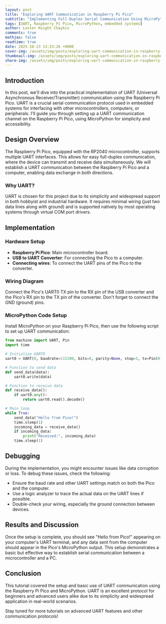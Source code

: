 ```yaml
---
layout: post
title: "Exploring UART Communication in Raspberry Pi Pico"
subtitle: "Implementing Full-Duplex Serial Communication Using MicroPython"
tags: [UART, Raspberry Pi Pico, MicroPython, embedded systems]
author: Lester Knight Chaykin
comments: true
mathjax: false
readtime: true
date: 2025-10-23 13:23:26 +0000
cover-img: /assets/img/posts/exploring-uart-communication-in-raspberry-pi-pico.jpg
thumbnail-img: /assets/img/posts/exploring-uart-communication-in-raspberry-pi-pico.jpg
share-img: /assets/img/posts/exploring-uart-communication-in-raspberry-pi-pico.jpg
---
```


## Introduction

In this post, we'll dive into the practical implementation of UART (Universal Asynchronous Receiver/Transmitter) communication using the Raspberry Pi Pico. UART is a crucial serial communication protocol used in embedded systems for interfacing with other microcontrollers, computers, or peripherals. I'll guide you through setting up a UART communication channel on the Raspberry Pi Pico, using MicroPython for simplicity and accessibility.

## Design Overview

The Raspberry Pi Pico, equipped with the RP2040 microcontroller, supports multiple UART interfaces. This allows for easy full-duplex communication, where the device can transmit and receive data simultaneously. We will establish a UART communication between the Raspberry Pi Pico and a computer, enabling data exchange in both directions.

### Why UART?
UART is chosen for this project due to its simplicity and widespread support in both hobbyist and industrial hardware. It requires minimal wiring (just two data lines along with ground) and is supported natively by most operating systems through virtual COM port drivers.

## Implementation

### Hardware Setup
- **Raspberry Pi Pico**: Main microcontroller board.
- **USB to UART Converter**: For connecting the Pico to a computer.
- **Connecting wires**: To connect the UART pins of the Pico to the converter.

### Wiring Diagram
Connect the Pico's UART0 TX pin to the RX pin of the USB converter and the Pico's RX pin to the TX pin of the converter. Don't forget to connect the GND (ground) pins.

### MicroPython Code Setup

Install MicroPython on your Raspberry Pi Pico, then use the following script to set up UART communication:

```python
from machine import UART, Pin
import time

# Initialize UART0
uart0 = UART(0, baudrate=115200, bits=8, parity=None, stop=1, tx=Pin(0), rx=Pin(1))

# Function to send data
def send_data(data):
    uart0.write(data)

# Function to receive data
def receive_data():
    if uart0.any():
        return uart0.read().decode()

# Main loop
while True:
    send_data("Hello from Pico!")
    time.sleep(1)
    incoming_data = receive_data()
    if incoming_data:
        print("Received:", incoming_data)
    time.sleep(1)
```

## Debugging

During the implementation, you might encounter issues like data corruption or loss. To debug these issues, check the following:
- Ensure the baud rate and other UART settings match on both the Pico and the computer.
- Use a logic analyzer to trace the actual data on the UART lines if possible.
- Double-check your wiring, especially the ground connection between devices.

## Results and Discussion

Once the setup is complete, you should see "Hello from Pico!" appearing on your computer's UART terminal, and any data sent from the computer should appear in the Pico's MicroPython output. This setup demonstrates a basic but effective way to establish serial communication between a microcontroller and a PC.

## Conclusion

This tutorial covered the setup and basic use of UART communication using the Raspberry Pi Pico and MicroPython. UART is an excellent protocol for beginners and advanced users alike due to its simplicity and widespread application in real-world scenarios.

Stay tuned for more tutorials on advanced UART features and other communication protocols!